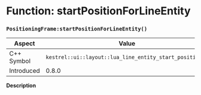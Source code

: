 
# Function: startPositionForLineEntity
### `PositioningFrame:startPositionForLineEntity()`

| Aspect | Value |
| --- | --- |
| C++ Symbol | `kestrel::ui::layout::lua_line_entity_start_position()` |
| Introduced | 0.8.0 |

**Description**



